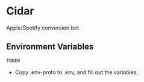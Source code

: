# Cidar
Apple/Spotify conversion bot

## Environment Variables

```bash
TOKEN
```

* Copy .env-proto to .env, and fill out the variables.
